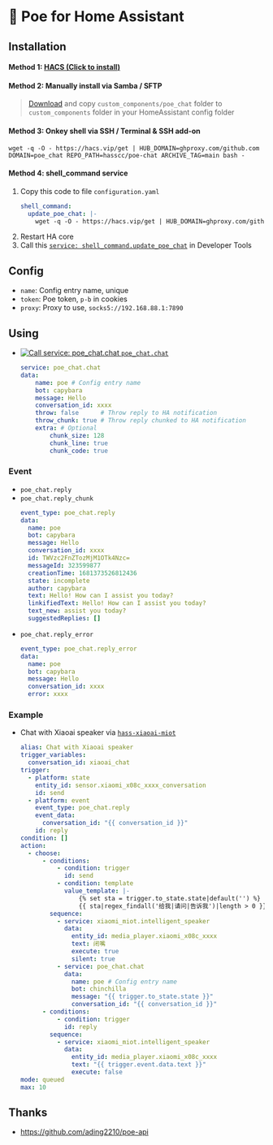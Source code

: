 # 🤖 Poe for Home Assistant

<a name="installing"></a>
## Installation

#### Method 1: [HACS (**Click to install**)](https://my.home-assistant.io/redirect/hacs_repository/?owner=hasscc&repository=poe-chat&category=integration)

#### Method 2: Manually install via Samba / SFTP
> [Download](https://github.com/hasscc/poe-chat/archive/main.zip) and copy `custom_components/poe_chat` folder to `custom_components` folder in your HomeAssistant config folder

#### Method 3: Onkey shell via SSH / Terminal & SSH add-on
```shell
wget -q -O - https://hacs.vip/get | HUB_DOMAIN=ghproxy.com/github.com DOMAIN=poe_chat REPO_PATH=hasscc/poe-chat ARCHIVE_TAG=main bash -
```

#### Method 4: shell_command service
1. Copy this code to file `configuration.yaml`
    ```yaml
    shell_command:
      update_poe_chat: |-
        wget -q -O - https://hacs.vip/get | HUB_DOMAIN=ghproxy.com/github.com DOMAIN=poe_chat REPO_PATH=hasscc/poe-chat ARCHIVE_TAG=main bash -
    ```
2. Restart HA core
3. Call this [`service: shell_command.update_poe_chat`](https://my.home-assistant.io/redirect/developer_call_service/?service=shell_command.update_poe_chat) in Developer Tools


## Config

- `name`: Config entry name, unique
- `token`: Poe token, `p-b` in cookies
- `proxy`: Proxy to use, `socks5://192.168.88.1:7890`


## Using

- [![Call service: poe_chat.chat](https://my.home-assistant.io/badges/developer_call_service.svg) `poe_chat.chat`](https://my.home-assistant.io/redirect/developer_call_service/?service=poe_chat.chat)
  ```yaml
  service: poe_chat.chat
  data:
      name: poe # Config entry name
      bot: capybara
      message: Hello
      conversation_id: xxxx
      throw: false      # Throw reply to HA notification
      throw_chunk: true # Throw reply chunked to HA notification
      extra: # Optional
          chunk_size: 128
          chunk_line: true
          chunk_code: true
  ```

### Event

- `poe_chat.reply`
- `poe_chat.reply_chunk`
  ```yaml
  event_type: poe_chat.reply
  data:
    name: poe
    bot: capybara
    message: Hello
    conversation_id: xxxx
    id: TWVzc2FnZTozMjM1OTk4Nzc=
    messageId: 323599877
    creationTime: 1681373526812436
    state: incomplete
    author: capybara
    text: Hello! How can I assist you today?
    linkifiedText: Hello! How can I assist you today?
    text_new: assist you today?
    suggestedReplies: []
  ```
- `poe_chat.reply_error`
  ```yaml
  event_type: poe_chat.reply_error
  data:
    name: poe
    bot: capybara
    message: Hello
    conversation_id: xxxx
    error: xxxx
  ```

### Example

- Chat with Xiaoai speaker via [`hass-xiaoai-miot`](https://github.com/al-one/hass-xiaoai-miot)
  ```yaml
  alias: Chat with Xiaoai speaker
  trigger_variables:
    conversation_id: xiaoai_chat
  trigger:
    - platform: state
      entity_id: sensor.xiaomi_x08c_xxxx_conversation
      id: send
    - platform: event
      event_type: poe_chat.reply
      event_data:
        conversation_id: "{{ conversation_id }}"
      id: reply
  condition: []
  action:
    - choose:
        - conditions:
            - condition: trigger
              id: send
            - condition: template
              value_template: |-
                  {% set sta = trigger.to_state.state|default('') %}
                  {{ sta|regex_findall('给我|请问|告诉我')|length > 0 }}
          sequence:
            - service: xiaomi_miot.intelligent_speaker
              data:
                entity_id: media_player.xiaomi_x08c_xxxx
                text: 闭嘴
                execute: true
                silent: true
            - service: poe_chat.chat
              data:
                name: poe # Config entry name
                bot: chinchilla
                message: "{{ trigger.to_state.state }}"
                conversation_id: "{{ conversation_id }}"
        - conditions:
            - condition: trigger
              id: reply
          sequence:
            - service: xiaomi_miot.intelligent_speaker
              data:
                entity_id: media_player.xiaomi_x08c_xxxx
                text: "{{ trigger.event.data.text }}"
                execute: false
  mode: queued
  max: 10
  ```


## Thanks

- https://github.com/ading2210/poe-api
